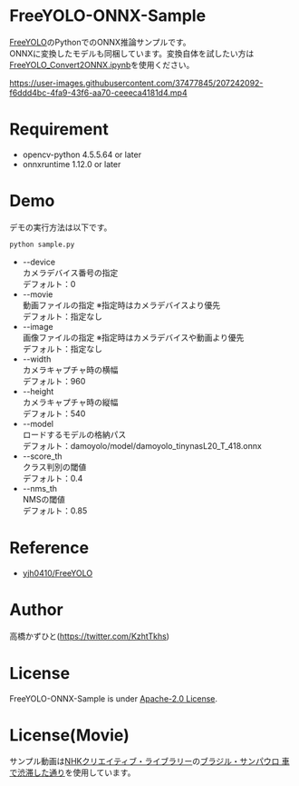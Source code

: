 # FreeYOLO-ONNX-Sample
[FreeYOLO](https://github.com/yjh0410/FreeYOLO)のPythonでのONNX推論サンプルです。<br>
ONNXに変換したモデルも同梱しています。変換自体を試したい方は[FreeYOLO_Convert2ONNX.ipynb](FreeYOLO_Convert2ONNX.ipynb)を使用ください。<br>

https://user-images.githubusercontent.com/37477845/207242092-f6ddd4bc-4fa9-43f6-aa70-ceeeca4181d4.mp4

# Requirement 
* opencv-python 4.5.5.64 or later
* onnxruntime 1.12.0 or later

# Demo
デモの実行方法は以下です。
```bash
python sample.py
```
* --device<br>
カメラデバイス番号の指定<br>
デフォルト：0
* --movie<br>
動画ファイルの指定 ※指定時はカメラデバイスより優先<br>
デフォルト：指定なし
* --image<br>
画像ファイルの指定 ※指定時はカメラデバイスや動画より優先<br>
デフォルト：指定なし
* --width<br>
カメラキャプチャ時の横幅<br>
デフォルト：960
* --height<br>
カメラキャプチャ時の縦幅<br>
デフォルト：540
* --model<br>
ロードするモデルの格納パス<br>
デフォルト：damoyolo/model/damoyolo_tinynasL20_T_418.onnx
* --score_th<br>
クラス判別の閾値<br>
デフォルト：0.4
* --nms_th<br>
NMSの閾値<br>
デフォルト：0.85

# Reference
* [yjh0410/FreeYOLO](https://github.com/yjh0410/FreeYOLO)

# Author
高橋かずひと(https://twitter.com/KzhtTkhs)
 
# License 
FreeYOLO-ONNX-Sample is under [Apache-2.0 License](LICENSE).

# License(Movie)
サンプル動画は[NHKクリエイティブ・ライブラリー](https://www.nhk.or.jp/archives/creative/)の[ブラジル・サンパウロ 車で渋滞した通り](https://www2.nhk.or.jp/archives/creative/material/view.cgi?m=D0002161417_00000)を使用しています。
